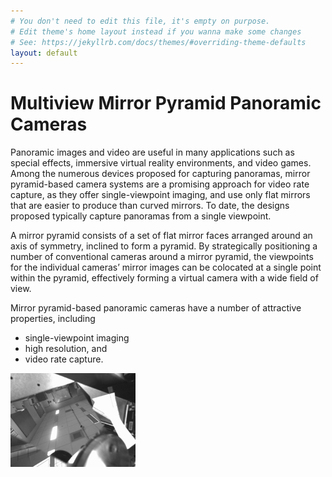 ```yaml
---
# You don't need to edit this file, it's empty on purpose.
# Edit theme's home layout instead if you wanna make some changes
# See: https://jekyllrb.com/docs/themes/#overriding-theme-defaults
layout: default
---
```


# Multiview Mirror Pyramid Panoramic Cameras

Panoramic images and video are useful in many applications 
such as special effects, immersive virtual reality environments, and video 
games. Among the numerous devices proposed for capturing panoramas, mirror 
pyramid-based camera systems are a promising approach for video rate 
capture, as they offer single-viewpoint imaging, and use only flat mirrors 
that are easier to produce than curved mirrors. To date, the designs 
proposed typically capture panoramas from a single viewpoint. 

A mirror pyramid consists of a set of flat mirror faces arranged around 
      an axis of symmetry, inclined to form a pyramid. By strategically 
      positioning a number of conventional cameras around a mirror pyramid, the 
      viewpoints for the individual cameras’ mirror images can be colocated at a 
      single point within the pyramid, effectively forming a virtual camera with 
a wide field of view.

Mirror pyramid-based panoramic cameras have a number of attractive 
      properties, including

   * single-viewpoint imaging 
   * high resolution, and 
   * video rate capture.
   
![image1](/Pyramid/camera_files/cam1_corrected.jpeg)
